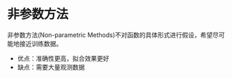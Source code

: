 # 非参数方法

非参数方法(Non-parametric Methods)不对函数的具体形式进行假设，希望尽可能地接近训练数据。



+ 优点：准确性更高，拟合效果更好
+ 缺点：需要大量观测数据



